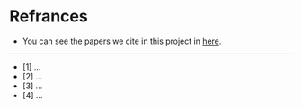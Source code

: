 # Refrances
- You can see the papers we cite in this project in [here](https://drive.google.com/file/d/1MRAJhM9Zxp46xPIdU3gbnK1Oud_5qcBK/view?usp=sharing).

---

- [1] ...
- [2] ...
- [3] ...
- [4] ...
